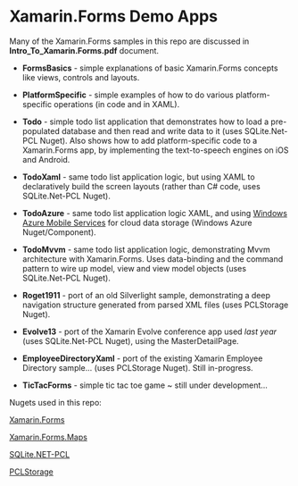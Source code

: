 Xamarin.Forms Demo Apps
===========

Many of the Xamarin.Forms samples in this repo are discussed in **Intro_To_Xamarin.Forms.pdf** document.

* **FormsBasics** - simple explanations of basic Xamarin.Forms concepts like views, controls and layouts.

* **PlatformSpecific** - simple examples of how to do various platform-specific operations (in code and in XAML).

* **Todo** - simple todo list application that demonstrates how to load a pre-populated database and then read and write data to it (uses SQLite.Net-PCL Nuget). Also shows how to add platform-specific code to a Xamarin.Forms app, by implementing the text-to-speech engines on iOS and Android.

* **TodoXaml** - same todo list application logic, but using XAML to declaratively build the screen layouts (rather than C# code, uses SQLite.Net-PCL Nuget).

* **TodoAzure** - same todo list application logic XAML, and using [Windows Azure Mobile Services](http://windowsazure.com) for cloud data storage (Windows Azure Nuget/Component).

* **TodoMvvm** - same todo list application logic, demonstrating Mvvm architecture with Xamarin.Forms. Uses data-binding and the command pattern to wire up model, view and view model objects (uses SQLite.Net-PCL Nuget).
 
* **Roget1911** - port of an old Silverlight sample, demonstrating a deep navigation structure generated from parsed XML files (uses PCLStorage Nuget).

* **Evolve13** - port of the Xamarin Evolve conference app used *last year* (uses SQLite.Net-PCL Nuget), using the MasterDetailPage.

* **EmployeeDirectoryXaml** - port of the existing Xamarin Employee Directory sample... (uses PCLStorage Nuget). Still in-progress.

* **TicTacForms** - simple tic tac toe game ~ still under development...



Nugets used in this repo:

[Xamarin.Forms](http://www.nuget.org/packages/Xamarin.Forms.Maps/)

[Xamarin.Forms.Maps](http://www.nuget.org/packages/Xamarin.Forms/)

[SQLite.NET-PCL](http://www.nuget.org/packages/SQLite.Net-PCL/)

[PCLStorage](http://www.nuget.org/packages/PCLStorage/0.9.4)

